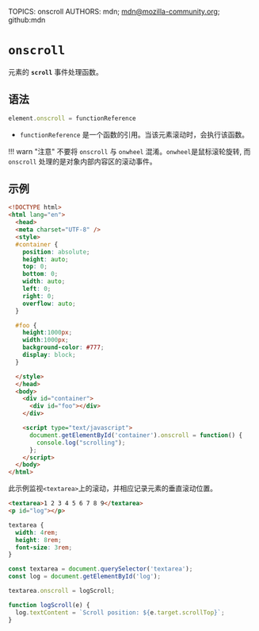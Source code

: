 TOPICS: onscroll
AUTHORS: mdn; mdn@mozilla-community.org; github:mdn

# `onscroll`

元素的 **`scroll`** 事件处理函数。

## 语法

```javascript
element.onscroll = functionReference
```

- `functionReference` 是一个函数的引用。当该元素滚动时，会执行该函数。

!!! warn "注意"
    不要将 `onscroll` 与 `onwheel` 混淆。`onwheel`是鼠标滚轮旋转, 而 `onscroll` 处理的是对象内部内容区的滚动事件。

## 示例

```html
<!DOCTYPE html>
<html lang="en">
  <head>
  <meta charset="UTF-8" />
  <style>
  #container {
    position: absolute;
    height: auto;
    top: 0;
    bottom: 0;
    width: auto;
    left: 0;
    right: 0;
    overflow: auto;
  }

  #foo {
    height:1000px;
    width:1000px;
    background-color: #777;
    display: block;
  }

  </style>
  </head>
  <body>
    <div id="container">
      <div id="foo"></div>
    </div>

    <script type="text/javascript">
      document.getElementById('container').onscroll = function() {
        console.log("scrolling");
      };
    </script>
  </body>
</html>
```

此示例监视`<textarea>`上的滚动，并相应记录元素的垂直滚动位置。

```html
<textarea>1 2 3 4 5 6 7 8 9</textarea>
<p id="log"></p>
```

```css
textarea {
  width: 4rem;
  height: 8rem;
  font-size: 3rem;
}
```

```javascript
const textarea = document.querySelector('textarea');
const log = document.getElementById('log');

textarea.onscroll = logScroll;

function logScroll(e) {
  log.textContent = `Scroll position: ${e.target.scrollTop}`;
}
```
